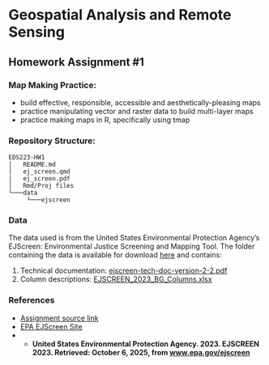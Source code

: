 # Geospatial Analysis and Remote Sensing
## Homework Assignment #1
### Map Making Practice:
- build effective, responsible, accessible and aesthetically-pleasing maps
- practice manipulating vector and raster data to build multi-layer maps
- practice making maps in R, specifically using tmap
### Repository Structure:
```
EDS223-HW1
│   README.md
│   ej_screen.qmd
|   ej_screen.pdf
│   Rmd/Proj files
└───data
     └───ejscreen
```
### Data
The data used is from the United States Environmental Protection Agency’s EJScreen: Environmental Justice Screening and Mapping Tool. The folder containing the data is available for download [here](https://drive.google.com/file/d/1nG6Nj1bXfzQFOVMO8Km3eNy4SWu1YcIQ/view?usp=sharing) and contains:
1. Technical documentation: [ejscreen-tech-doc-version-2-2.pdf]("ejscreen-tech-doc-version-2-2.pdf")
2. Column descriptions: [EJSCREEN_2023_BG_Columns.xlsx]("data/EJSCREEN_2023_BG_Columns.xlsx")

### References
- [Assignment source link](https://github.com/EDS-223-Geospatial/EDS-223-Geospatial.github.io/blob/main/assignments/HW1.qmd)
- [EPA EJScreen Site](https://19january2021snapshot.epa.gov/ejscreen_.html)
- - **United States Environmental Protection Agency. 2023. EJSCREEN 2023. Retrieved: October 6, 2025, from www.epa.gov/ejscreen**
